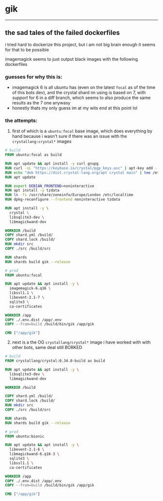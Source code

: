 # gik

---

## the sad tales of the failed dockerfiles

i tried hard to dockerize this project, but i am not big brain enough it seems for that to be possible

imagemagick seems to just output black images with the following dockerfiles

### guesses for why this is:

- imagemagick 6 is all ubuntu has (even on the latest `focal` as of the time of this bots dev), and the crystal shard im using is based on 7, with _support_ for 6 in a diff branch, which seems to also produce the same results as the 7 one anywasy
- honestly thats my only guess im at my wits end at this point lol

### the attempts:

1. first of which is a `ubuntu:focal` base image, which does everything by hand because i wasn't sure if there was an issue with the `crystallang:crystal*` images

```dockerfile
# build
FROM ubuntu:focal as build

RUN apt update && apt install -y curl gnupg
RUN curl -sL "https://keybase.io/crystal/pgp_keys.asc" | apt-key add -
RUN echo "deb https://dist.crystal-lang.org/apt crystal main" | tee /etc/apt/sources.list.d/crystal.list
RUN apt update

RUN export DEBIAN_FRONTEND=noninteractive
RUN apt install -y tzdata
RUN ln -fs /usr/share/zoneinfo/Europe/London /etc/localtime
RUN dpkg-reconfigure --frontend noninteractive tzdata

RUN apt install -y \
  crystal \
  libsqlite3-dev \
  libmagickwand-dev

WORKDIR /build
COPY shard.yml /build/
COPY shard.lock /build/
RUN mkdir src
COPY ./src /build/src

RUN shards
RUN shards build gik --release

# prod
FROM ubuntu:focal

RUN apt update && apt install -y \
  imagemagick-6.q16 \
  libssl1.1 \
  libevent-2.1-7 \
  sqlite3 \
  ca-certificates

WORKDIR /app
COPY ./.env.dist /app/.env
COPY --from=build /build/bin/gik /app/gik

CMD ["/app/gik"]
```

2. next is a the OG `crystallang/crystal*` image i have worked with with other bots, same deal still BORKED

```dockerfile
# build
FROM crystallang/crystal:0.34.0-build as build

RUN apt update && apt install -y \
  libsqlite3-dev \
  libmagickwand-dev

WORKDIR /build

COPY shard.yml /build/
COPY shard.lock /build/
RUN mkdir src
COPY ./src /build/src

RUN shards
RUN shards build gik --release

# prod
FROM ubuntu:bionic

RUN apt update && apt install -y \
  libevent-2.1-6 \
  libmagickwand-6.q16-3 \
  sqlite3 \
  libssl1.1 \
  ca-certificates

WORKDIR /app
COPY ./.env.dist /app/.env
COPY --from=build /build/bin/gik /app/gik

CMD ["/app/gik"]
```
